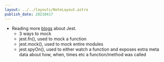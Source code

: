 ```yaml
---
layout: ../../layouts/NoteLayout.astro
publish_date: 20210417
---
```


- Reading more [blogs](https://www.loupetestware.com/post/mocking-api-calls-with-jest) about Jest.
  - 3 ways to mock
  - jest.fn(), used to mock a function
  - jest.mock(), used to mock entire modules
  - jest.spyOn(), used to either watch a function and exposes extra meta data about how, when, times etc a function/method was called
